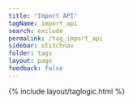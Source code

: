 ```yaml
---
title: "Import API"
tagName: import_api
search: exclude
permalink: /tag_import_api
sidebar: stitchnav
folder: tags
layout: page
feedback: false
---
```


{% include layout/taglogic.html %}


